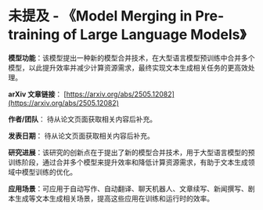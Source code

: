 # 未提及 - 《Model Merging in Pre-training of Large Language Models》

**模型功能**：该模型提出一种新的模型合并技术，在大型语言模型预训练中合并多个模型，以此提升效率并减少计算资源需求，最终实现文本生成相关任务的更高效处理。

**arXiv 文章链接**：
[https://arxiv.org/abs/2505.12082](https://arxiv.org/abs/2505.12082)

**作者/团队**：
待从论文页面获取相关内容后补充。

**发表日期**：
待从论文页面获取相关内容后补充。

**研究进展**：该研究的创新点在于提出了新的模型合并技术，用于大型语言模型的预训练阶段，通过合并多个模型来提升效率和降低计算资源需求，有助于文本生成领域中模型训练的优化。

**应用场景**：可应用于自动写作、自动翻译、聊天机器人、文章续写、新闻撰写、剧本生成等文本生成相关场景，提高这些应用在训练和运行时的效率。